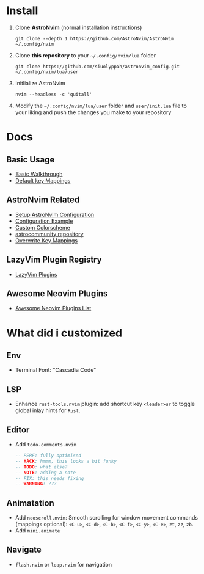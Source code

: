 # Install

1. Clone **AstroNvim** (normal installation instructions)

   ```
   git clone --depth 1 https://github.com/AstroNvim/AstroNvim ~/.config/nvim
   ```

2. Clone **this repository** to your `~/.config/nvim/lua` folder

   ```
   git clone https://github.com/siuolyppah/astronvim_config.git ~/.config/nvim/lua/user
   ```

3. Initlialize AstroNvim

   ```
   nvim --headless -c 'quitall'
   ```

4. Modify the `~/.config/nvim/lua/user` folder and
   `user/init.lua` file to your liking and push the changes you make to your repository

# Docs

## Basic Usage

- [Basic Walkthrough](https://docs.astronvim.com/basic-usage/walkthrough)
- [Default key Mappings](https://docs.astronvim.com/basic-usage/mappings)

## AstroNvim Related

- [Setup AstroNvim Configuration](https://docs.astronvim.com/#%EF%B8%8F-configuration)
- [Configuration Example](https://github.com/AstroNvim/astrocommunity#-setup)
- [Custom Colorscheme](https://docs.astronvim.com/recipes/colorscheme)
- [astrocommunity repository](https://github.com/AstroNvim/astrocommunity/tree/main/lua/astrocommunity)
- [Overwrite Key Mappings](https://docs.astronvim.com/configuration/splitting_up)

## LazyVim Plugin Registry

- [LazyVim Plugins](https://www.lazyvim.org/configuration/plugins)

## Awesome Neovim Plugins

- [Awesome Neovim Plugins List](https://project-awesome.org/rockerBOO/awesome-neovim)

# What did i customized

## Env

- Terminal Font: "Cascadia Code"

## LSP

- Enhance `rust-tools.nvim` plugin:
  add shortcut key `<leader>ur` to toggle global inlay hints for `Rust`.

## Editor

- Add `todo-comments.nvim`

  ```lua
  -- PERF: fully optimised
  -- HACK: hmmm, this looks a bit funky
  -- TODO: what else?
  -- NOTE: adding a note
  -- FIX: this needs fixing
  -- WARNING: ???
  ```

## Animatation

- Add `neoscroll.nvim`:
  Smooth scrolling for window movement commands (mappings optional):
  `<C-u>`, `<C-d>`, `<C-b>`, `<C-f>`, `<C-y>`, `<C-e>`, `zt`, `zz`, `zb`.
- Add `mini.animate`

## Navigate

- `flash.nvim` or `leap.nvim` for navigation
